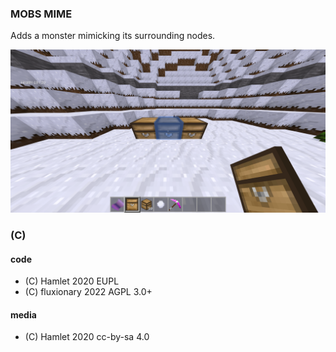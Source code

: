 ### MOBS MIME

Adds a monster mimicking its surrounding nodes.

![Mime's screenshot](screenshot.png)

### (C)

#### code
* (C) Hamlet 2020 EUPL
* (C) fluxionary 2022 AGPL 3.0+

#### media
* (C) Hamlet 2020 cc-by-sa 4.0
